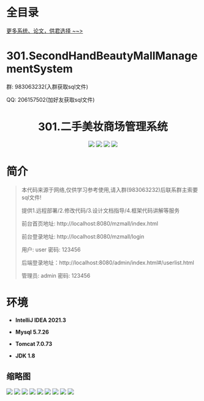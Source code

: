 # 全目录

[更多系统、论文，供君选择 ~~>](https://www.yuque.com/wisebit/blog)

# 301.SecondHandBeautyMallManagementSystem

<p>群: 983063232(入群获取sql文件)</p>
<p>QQ: 206157502(加好友获取sql文件)</p>

<p><h1 align="center">301.二手美妆商场管理系统</h1></p>


<p align="center">
	<img src="https://img.shields.io/badge/jdk-1.8-orange.svg"/>
    <img src="https://img.shields.io/badge/springboot-5.x-lightgrey.svg"/>
    <img src="https://img.shields.io/badge/html-3.x-blue.svg"/>
    <img src="https://img.shields.io/badge/mybatis-5.x-yellow.svg"/>
</p>

# 简介

> 本代码来源于网络,仅供学习参考使用,请入群(983063232)后联系群主索要sql文件!
>
> 提供1.远程部署/2.修改代码/3.设计文档指导/4.框架代码讲解等服务
>
> 前台首页地址: http://localhost:8080/mzmall/index.html
>
> 前台登录地址: http://localhost:8080/mzmall/login
>
> 用户: user 密码: 123456
>
> 后端登录地址：http://localhost:8080/admin/index.html#/userlist.html
>
> 管理员: admin   密码: 123456
>

# 环境

- <b>IntelliJ IDEA 2021.3</b>

- <b>Mysql 5.7.26</b>

- <b>Tomcat 7.0.73</b>

- <b>JDK 1.8</b>




## 缩略图

![](https://bitwise.oss-cn-heyuan.aliyuncs.com/2024/9/10/3aaa0509-a7e7-4907-9f2f-c543e390194f.png)
![](https://bitwise.oss-cn-heyuan.aliyuncs.com/2024/9/10/4648555a-21b8-4508-80a1-805cb41e62da.png)
![](https://bitwise.oss-cn-heyuan.aliyuncs.com/2024/9/10/bc1b2370-ee67-4765-bbf1-aedb55a8ff0f.png)
![](https://bitwise.oss-cn-heyuan.aliyuncs.com/2024/9/10/562f7397-d560-4209-b8fc-e79f6cb4accc.png)
![](https://bitwise.oss-cn-heyuan.aliyuncs.com/2024/9/10/3539cf21-a695-41d9-b3b0-2523da77b88e.png)
![](https://bitwise.oss-cn-heyuan.aliyuncs.com/2024/9/10/bb51fc71-9cc1-4b29-8950-e18f379daad8.png)
![](https://bitwise.oss-cn-heyuan.aliyuncs.com/2024/9/10/5e19d0d5-5427-460a-bf79-0d185e9c3ead.png)
![](https://bitwise.oss-cn-heyuan.aliyuncs.com/2024/9/10/4ed18997-d22d-44aa-b84f-c0f701f3d828.png)
![](https://bitwise.oss-cn-heyuan.aliyuncs.com/2024/9/10/4f500175-4265-4d23-813e-1f86f0e44bf3.png)





